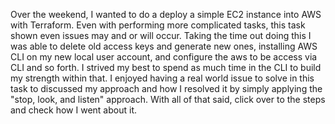 <p align"center">
  Over the weekend, I wanted to do a deploy a simple EC2 instance into AWS with Terraform. Even with performing more complicated tasks, this task shown even issues may and or will occur. Taking the time out doing this I was able to delete old access keys and generate new ones, installing AWS CLI on my new local user account, and configure the aws to be access via CLI and so forth. I strived my best to spend as much time in the CLI to build my strength within that. I enjoyed having a real world issue to solve in this task to discussed my approach and how I resolved it by simply applying the "stop, look, and listen" approach. With all of that said, click over to the steps and check how I went about it.
<p align"center">
